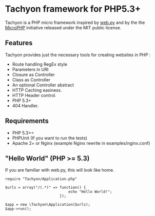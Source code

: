 # Tachyon framework for PHP5.3+

Tachyon is a PHP micro framework inspired by [web.py](http://webpy.org) and by the the [MicroPHP](http://microphp.org/) initiative released under the MIT public license.

## Features

Tachyon provides just the necessary tools for creating websites in PHP :

* Route handling RegEx style
* Parameters in URI
* Closure as Controller
* Class as Controller
* An optional Controller abstract
* HTTP Caching easiness.
* HTTP Header control.
* PHP 5.3+
* 404 Handler.

## Requirements

* PHP 5.3>=
* PHPUnit (If you want to run the tests)
* Apache 2+ or Nginx (example Nginx rewrite in examples/nginx.conf)

## "Hello World" (PHP >= 5.3)

If you are familiar with web.py, this will look like home.

    require "Tachyon/Application.php"

	$urls = array("/(.*)" => function() {
							     echo "Hello World!";
		                     });

	$app = new \Tachyon\Application($urls);
	$app->run();
